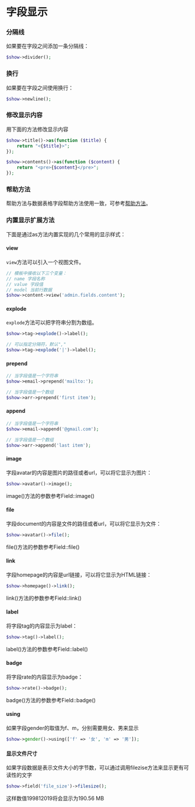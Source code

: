 # 字段显示

### 分隔线
如果要在字段之间添加一条分隔线：

```php
$show->divider();
```

### 换行
如果要在字段之间使用换行：

```php
$show->newline();
```

### 修改显示内容
用下面的方法修改显示内容

```php
$show->title()->as(function ($title) {
    return "<{$title}>";
});

$show->contents()->as(function ($content) {
    return "<pre>{$content}</pre>";
});
```

### 帮助方法
帮助方法与数据表格字段帮助方法使用一致，可参考[帮助方法](model-grid-column.md#help)。


### 内置显示扩展方法
下面是通过as方法内置实现的几个常用的显示样式：

#### view
`view`方法可以引入一个视图文件。
```php
// 模板中接收以下三个变量：
// name 字段名称
// value 字段值
// model 当前行数据
$show->content->view('admin.fields.content');
```

#### explode
`explode`方法可以把字符串分割为数组。
```php
$show->tag->explode()->label();

// 可以指定分隔符，默认","
$show->tag->explode('|')->label();
```

#### prepend
```php
// 当字段值是一个字符串
$show->email->prepend('mailto:');

// 当字段值是一个数组
$show->arr->prepend('first item');
```

#### append
```php
// 当字段值是一个字符串
$show->email->append('@gmail.com');

// 当字段值是一个数组
$show->arr->append('last item');
```

#### image
字段avatar的内容是图片的路径或者url，可以将它显示为图片：

```php
$show->avatar()->image();
```
image()方法的参数参考Field::image()

#### file
字段document的内容是文件的路径或者url，可以将它显示为文件：

```php
$show->avatar()->file();
```
file()方法的参数参考Field::file()

#### link
字段homepage的内容是url链接，可以将它显示为HTML链接：

```php
$show->homepage()->link();
```
link()方法的参数参考Field::link()

#### label
将字段tag的内容显示为label：

```php
$show->tag()->label();
```
label()方法的参数参考Field::label()

#### badge
将字段rate的内容显示为badge：

```php
$show->rate()->badge();
```
badge()方法的参数参考Field::badge()

#### using
如果字段gender的取值为f、m，分别需要用女、男来显示

```php
$show->gender()->using(['f' => '女', 'm' => '男']);
```

#### 显示文件尺寸
如果字段数据是表示文件大小的字节数，可以通过调用filezise方法来显示更有可读性的文字

```php
$show->field('file_size')->filesize();
```
这样数值199812019将会显示为190.56 MB
